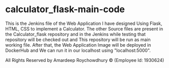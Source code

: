 # calculator_flask-main-code
This is the Jenkins file of the Web Application I have designed Using Flask, HTML, CSS to implement a Calculator. The other Source files are present in the Calculator_flask repository and in the Jenkins while testing that repository will be checked out and This repository will be run as main working file. After that, the Web Application Image will be deployed in DockerHub and We can run it in our localhost using "localhost:5000".

All Rights Reserved by Amardeep Roychowdhury © (Employee Id: 1930624)
